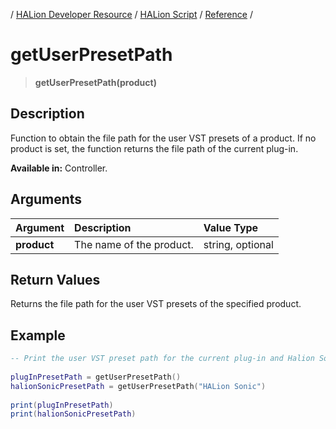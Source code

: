 / [HALion Developer Resource](../..//HALion-Developer-Resource.md) / [HALion Script](./HALion-Script.md) / [Reference](./Reference.md) /

# getUserPresetPath

>**getUserPresetPath(product)**

## Description

Function to obtain the file path for the user VST presets of a product. If no product is set, the function returns the file path of the current plug-in.

**Available in:** Controller.

## Arguments

|Argument|Description|Value Type|
|:-|:-|:-|
|**product**|The name of the product.|string, optional|

## Return Values

Returns the file path for the user VST presets of the specified product.

## Example

```lua
-- Print the user VST preset path for the current plug-in and Halion Sonic.
 
plugInPresetPath = getUserPresetPath()
halionSonicPresetPath = getUserPresetPath("HALion Sonic")
 
print(plugInPresetPath)
print(halionSonicPresetPath)
```